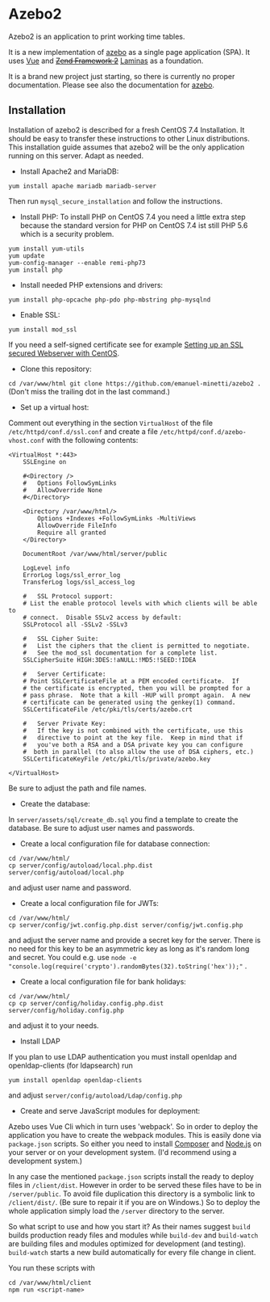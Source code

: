 # Azebo2

Azebo2 is an application to print working time tables.

It is a new implementation of
[azebo](https://github.com/emanuel-minetti/azebo) as a single page
application (SPA).
It uses [Vue](https://vuejs.org/) and
[~~Zend Framework 2~~](https://framework.zend.com/) [Laminas](https://getlaminas.org/) as a foundation.

It is a brand new project just starting, so there is currently no proper documentation.
Please see also the documentation for
[azebo](https://github.com/emanuel-minetti/azebo).

## Installation
Installation of azebo2 is described for a fresh CentOS 7.4 Installation.
It should be easy to transfer these instructions to other Linux distributions.
This installation guide assumes that azebo2 will be the only application running
on this server. Adapt as needed.

* Install Apache2 and MariaDB:

```
yum install apache mariadb mariadb-server
```
Then run `mysql_secure_installation` and follow the instructions.

* Install PHP: To install PHP on CentOS 7.4 you need a little extra step because
the standard version for PHP on CentOS 7.4 ist still PHP 5.6 which is a security problem.

```
yum install yum-utils
yum update
yum-config-manager --enable remi-php73
yum install php
```

* Install needed PHP extensions and drivers:

``
yum install php-opcache php-pdo php-mbstring php-mysqlnd 
``

* Enable SSL:

```
yum install mod_ssl
```
If you need a self-signed certificate see for example
[Setting up an SSL secured Webserver with CentOS](https://wiki.centos.org/HowTos/Https).

* Clone this repository:

``
cd /var/www/html
git clone https://github.com/emanuel-minetti/azebo2 .
``
(Don't miss the trailing dot in the last command.)

* Set up a virtual host:

Comment out everything in the section `VirtualHost` of the file `/etc/httpd/conf.d/ssl.conf` and create a file
`/etc/httpd/conf.d/azebo-vhost.conf` with the following contents:

```
<VirtualHost *:443>
	SSLEngine on

	#<Directory />
	#	Options FollowSymLinks
	#	AllowOverride None
	#</Directory>

	<Directory /var/www/html/>
		Options +Indexes +FollowSymLinks -MultiViews
		AllowOverride FileInfo
		Require all granted
	</Directory>

	DocumentRoot /var/www/html/server/public

	LogLevel info
	ErrorLog logs/ssl_error_log
	TransferLog logs/ssl_access_log

	#   SSL Protocol support:
	# List the enable protocol levels with which clients will be able to
	# connect.  Disable SSLv2 access by default:
	SSLProtocol all -SSLv2 -SSLv3

	#   SSL Cipher Suite:
	#   List the ciphers that the client is permitted to negotiate.
	#   See the mod_ssl documentation for a complete list.
	SSLCipherSuite HIGH:3DES:!aNULL:!MD5:!SEED:!IDEA

	#   Server Certificate:
	# Point SSLCertificateFile at a PEM encoded certificate.  If
	# the certificate is encrypted, then you will be prompted for a
	# pass phrase.  Note that a kill -HUP will prompt again.  A new
	# certificate can be generated using the genkey(1) command.
	SSLCertificateFile /etc/pki/tls/certs/azebo.crt

	#   Server Private Key:
	#   If the key is not combined with the certificate, use this
	#   directive to point at the key file.  Keep in mind that if
	#   you've both a RSA and a DSA private key you can configure
	#  both in parallel (to also allow the use of DSA ciphers, etc.)
	SSLCertificateKeyFile /etc/pki/tls/private/azebo.key

</VirtualHost>
```
Be sure to adjust the path and file names.

* Create the database:

In `server/assets/sql/create_db.sql` you find a template to create the database.
Be sure to adjust user names and passwords.

* Create a local configuration file for database connection:

```
cd /var/www/html/
cp server/config/autoload/local.php.dist server/config/autoload/local.php
```

and adjust user name and password.

* Create a local configuration file for JWTs:

```
cd /var/www/html/
cp server/config/jwt.config.php.dist server/config/jwt.config.php
```

and adjust the server name and provide a secret key for the server.
There is no need for this key to be an asymmetric key as long as it's
random long and secret. You could e.g. use
``node -e "console.log(require('crypto').randomBytes(32).toString('hex'));"`` 
.

* Create a local configuration file for bank holidays:

```
cd /var/www/html/
cp cp server/config/holiday.config.php.dist server/config/holiday.config.php
```

and adjust it to your needs.

* Install LDAP

If you plan to use LDAP authentication you must install openldap and
openldap-clients (for ldapsearch) run

```
yum install openldap openldap-clients
```
and adjust `server/config/autoload/Ldap/config.php`

* Create and serve JavaScript modules for deployment:

Azebo uses Vue Cli which in turn uses 'webpack'. So in order to deploy the application
you have to create the webpack modules. This is easily done via `package.json` scripts.
So either you need to install [Composer](https://getcomposer.org/) and [Node.js](https://nodejs.org/) on your server
or on your development system. (I'd recommend using a development system.)

In any case the mentioned `package.json` scripts install the ready to deploy files in `/client/dist`.
However in order to be served these files have to be in `/server/public`. To avoid file duplication
this directory is a symbolic link to `/client/dist/`. (Be sure to repair it if you are on Windows.)
So to deploy the whole application simply load the ``/server`` directory to the server.

So what script to use and how you start it? As their names suggest ``build`` builds 
production ready files and modules while ``build-dev`` and ``build-watch``
are building files and modules optimized for development (and testing).
``build-watch`` starts a new build automatically for every file change in client.

You run these scripts with

```
cd /var/www/html/client
npm run <script-name>
```






